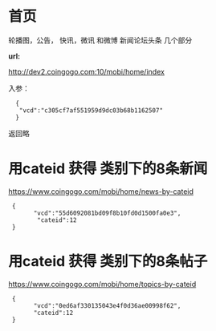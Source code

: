 # 首页 #

轮播图，公告，
快讯，微讯 和微博
新闻论坛头条 几个部分

**url:**

http://dev2.coingogo.com:10/mobi/home/index

入参：

      {
       "vcd":"c305cf7af551959d9dc03b68b1162507"
      }

返回略

# 用cateid 获得 类别下的8条新闻 #

https://www.coingogo.com/mobi/home/news-by-cateid

	 {
	       "vcd":"55d6092081bd09f8b10fd0d1500fa0e3",
			"cateid":12
	 }


# 用cateid 获得 类别下的8条帖子 #

https://www.coingogo.com/mobi/home/topics-by-cateid
	
	 {
	       "vcd":"0ed6af330135043e4f0d36ae00998f62",
	       "cateid":12
	 }



